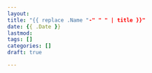 ```yaml
---
layout:
title: "{{ replace .Name "-" " " | title }}"
date: {{ .Date }}
lastmod:
tags: []
categories: []
draft: true

---
```



